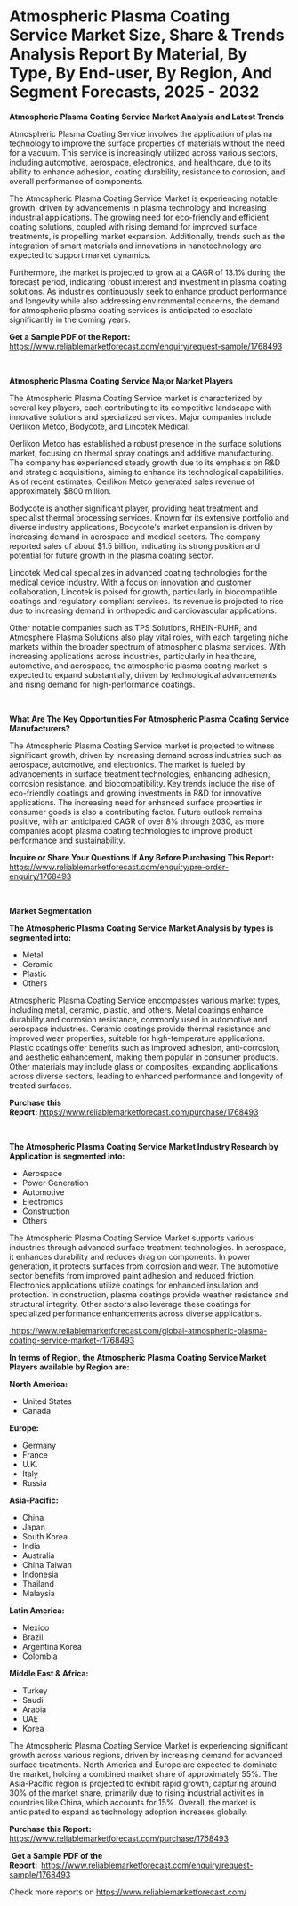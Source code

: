 <p><h1>Atmospheric Plasma Coating Service Market Size, Share & Trends Analysis Report By Material, By Type, By End-user, By Region, And Segment Forecasts, 2025 - 2032</h1></p><p><strong>Atmospheric Plasma Coating Service Market Analysis and Latest Trends</strong></p>
<p><p>Atmospheric Plasma Coating Service involves the application of plasma technology to improve the surface properties of materials without the need for a vacuum. This service is increasingly utilized across various sectors, including automotive, aerospace, electronics, and healthcare, due to its ability to enhance adhesion, coating durability, resistance to corrosion, and overall performance of components.</p><p>The Atmospheric Plasma Coating Service Market is experiencing notable growth, driven by advancements in plasma technology and increasing industrial applications. The growing need for eco-friendly and efficient coating solutions, coupled with rising demand for improved surface treatments, is propelling market expansion. Additionally, trends such as the integration of smart materials and innovations in nanotechnology are expected to support market dynamics.</p><p>Furthermore, the market is projected to grow at a CAGR of 13.1% during the forecast period, indicating robust interest and investment in plasma coating solutions. As industries continuously seek to enhance product performance and longevity while also addressing environmental concerns, the demand for atmospheric plasma coating services is anticipated to escalate significantly in the coming years.</p></p>
<p><strong>Get a Sample PDF of the Report:&nbsp;</strong> <a href="https://www.reliablemarketforecast.com/enquiry/request-sample/1768493?utm_campaign=1890&utm_medium=2&utm_source=Github&utm_content=ia&utm_term=11032025&utm_id=atmospheric-plasma-coating-service">https://www.reliablemarketforecast.com/enquiry/request-sample/1768493</a></p>
<p>&nbsp;</p>
<p><strong>Atmospheric Plasma Coating Service Major Market Players</strong></p>
<p><p>The Atmospheric Plasma Coating Service market is characterized by several key players, each contributing to its competitive landscape with innovative solutions and specialized services. Major companies include Oerlikon Metco, Bodycote, and Lincotek Medical.</p><p>Oerlikon Metco has established a robust presence in the surface solutions market, focusing on thermal spray coatings and additive manufacturing. The company has experienced steady growth due to its emphasis on R&D and strategic acquisitions, aiming to enhance its technological capabilities. As of recent estimates, Oerlikon Metco generated sales revenue of approximately $800 million.</p><p>Bodycote is another significant player, providing heat treatment and specialist thermal processing services. Known for its extensive portfolio and diverse industry applications, Bodycote's market expansion is driven by increasing demand in aerospace and medical sectors. The company reported sales of about $1.5 billion, indicating its strong position and potential for future growth in the plasma coating sector.</p><p>Lincotek Medical specializes in advanced coating technologies for the medical device industry. With a focus on innovation and customer collaboration, Lincotek is poised for growth, particularly in biocompatible coatings and regulatory compliant services. Its revenue is projected to rise due to increasing demand in orthopedic and cardiovascular applications.</p><p>Other notable companies such as TPS Solutions, RHEIN-RUHR, and Atmosphere Plasma Solutions also play vital roles, with each targeting niche markets within the broader spectrum of atmospheric plasma services. With increasing applications across industries, particularly in healthcare, automotive, and aerospace, the atmospheric plasma coating market is expected to expand substantially, driven by technological advancements and rising demand for high-performance coatings.</p></p>
<p>&nbsp;</p>
<p><strong>What Are The Key Opportunities For Atmospheric Plasma Coating Service Manufacturers?</strong></p>
<p><p>The Atmospheric Plasma Coating Service market is projected to witness significant growth, driven by increasing demand across industries such as aerospace, automotive, and electronics. The market is fueled by advancements in surface treatment technologies, enhancing adhesion, corrosion resistance, and biocompatibility. Key trends include the rise of eco-friendly coatings and growing investments in R&D for innovative applications. The increasing need for enhanced surface properties in consumer goods is also a contributing factor. Future outlook remains positive, with an anticipated CAGR of over 8% through 2030, as more companies adopt plasma coating technologies to improve product performance and sustainability.</p></p>
<p><strong>Inquire or Share Your Questions If Any Before Purchasing This Report:</strong> <a href="https://www.reliablemarketforecast.com/enquiry/pre-order-enquiry/1768493?utm_campaign=1890&utm_medium=2&utm_source=Github&utm_content=ia&utm_term=11032025&utm_id=atmospheric-plasma-coating-service">https://www.reliablemarketforecast.com/enquiry/pre-order-enquiry/1768493</a></p>
<p>&nbsp;</p>
<p><strong>Market Segmentation</strong></p>
<p><strong>The Atmospheric Plasma Coating Service Market Analysis by types is segmented into:</strong></p>
<p><ul><li>Metal</li><li>Ceramic</li><li>Plastic</li><li>Others</li></ul></p>
<p><p>Atmospheric Plasma Coating Service encompasses various market types, including metal, ceramic, plastic, and others. Metal coatings enhance durability and corrosion resistance, commonly used in automotive and aerospace industries. Ceramic coatings provide thermal resistance and improved wear properties, suitable for high-temperature applications. Plastic coatings offer benefits such as improved adhesion, anti-corrosion, and aesthetic enhancement, making them popular in consumer products. Other materials may include glass or composites, expanding applications across diverse sectors, leading to enhanced performance and longevity of treated surfaces.</p></p>
<p><strong>Purchase this Report:&nbsp;</strong><a href="https://www.reliablemarketforecast.com/purchase/1768493?utm_campaign=1890&utm_medium=2&utm_source=Github&utm_content=ia&utm_term=11032025&utm_id=atmospheric-plasma-coating-service">https://www.reliablemarketforecast.com/purchase/1768493</a></p>
<p>&nbsp;</p>
<p><strong>The Atmospheric Plasma Coating Service Market Industry Research by Application is segmented into:</strong></p>
<p><ul><li>Aerospace</li><li>Power Generation</li><li>Automotive</li><li>Electronics</li><li>Construction</li><li>Others</li></ul></p>
<p><p>The Atmospheric Plasma Coating Service Market supports various industries through advanced surface treatment technologies. In aerospace, it enhances durability and reduces drag on components. In power generation, it protects surfaces from corrosion and wear. The automotive sector benefits from improved paint adhesion and reduced friction. Electronics applications utilize coatings for enhanced insulation and protection. In construction, plasma coatings provide weather resistance and structural integrity. Other sectors also leverage these coatings for specialized performance enhancements across diverse applications.</p></p>
<p><a href="https://www.reliablemarketforecast.com/global-atmospheric-plasma-coating-service-market-r1768493?utm_campaign=1890&utm_medium=2&utm_source=Github&utm_content=ia&utm_term=11032025&utm_id=atmospheric-plasma-coating-service">&nbsp;https://www.reliablemarketforecast.com/global-atmospheric-plasma-coating-service-market-r1768493</a></p>
<p><strong>In terms of Region, the Atmospheric Plasma Coating Service Market Players available by Region are:</strong></p>
<p>
    <p> <strong> North America: </strong>
        <ul>
            <li>United States</li>
            <li>Canada</li>
        </ul>
        </p> 
    <p> <strong> Europe: </strong>
        <ul>
            <li>Germany</li>
            <li>France</li>
            <li>U.K.</li>
            <li>Italy</li>
            <li>Russia</li>
        </ul>
        </p> 
    <p> <strong> Asia-Pacific: </strong>
        <ul>
            <li>China</li>
            <li>Japan</li>
            <li>South Korea</li>
            <li>India</li>
            <li>Australia</li>
            <li>China Taiwan</li>
            <li>Indonesia</li>
            <li>Thailand</li>
            <li>Malaysia</li>
        </ul>
        </p> 
    <p> <strong> Latin America: </strong>
        <ul>
            <li>Mexico</li>
            <li>Brazil</li>
            <li>Argentina Korea</li>
            <li>Colombia</li>
        </ul>
        </p> 
    <p> <strong> Middle East & Africa: </strong>
        <ul>
            <li>Turkey</li>
            <li>Saudi</li>
            <li>Arabia</li>
            <li>UAE</li>
            <li>Korea</li>
        </ul>
    </p>
    </p>
<p><p>The Atmospheric Plasma Coating Service Market is experiencing significant growth across various regions, driven by increasing demand for advanced surface treatments. North America and Europe are expected to dominate the market, holding a combined market share of approximately 55%. The Asia-Pacific region is projected to exhibit rapid growth, capturing around 30% of the market share, primarily due to rising industrial activities in countries like China, which accounts for 15%. Overall, the market is anticipated to expand as technology adoption increases globally.</p></p>
<p><strong>Purchase this Report: </strong><a href="https://www.reliablemarketforecast.com/purchase/1768493?utm_campaign=1890&utm_medium=2&utm_source=Github&utm_content=ia&utm_term=11032025&utm_id=atmospheric-plasma-coating-service">https://www.reliablemarketforecast.com/purchase/1768493</a></p>
<p>&nbsp;<strong>Get a Sample PDF of the Report:&nbsp;&nbsp;</strong><a href="https://www.reliablemarketforecast.com/enquiry/request-sample/1768493?utm_campaign=1890&utm_medium=2&utm_source=Github&utm_content=ia&utm_term=11032025&utm_id=atmospheric-plasma-coating-service">https://www.reliablemarketforecast.com/enquiry/request-sample/1768493</a></p>
<p><strong></strong></p>
<p>Check more reports on <a href="https://www.reliablemarketforecast.com/?utm_campaign=1890&utm_medium=2&utm_source=Github&utm_content=ia&utm_term=11032025&utm_id=atmospheric-plasma-coating-service">https://www.reliablemarketforecast.com/</a></p>